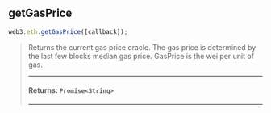 ## getGasPrice
```js
web3.eth.getGasPrice([callback]);
```
> Returns the current gas price oracle.
> The gas price is determined by the last few blocks median gas price. GasPrice is the wei per unit of gas.
>
> <hr>
>
> #### Returns: `Promise<String>`
>
> <hr>
